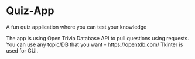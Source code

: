 # Quiz-App
A fun quiz application  where you can test your knowledge

The app is using Open Trivia Database API to pull questions using requests. You can use any topic/DB that you want - https://opentdb.com/
Tkinter is used for GUI.
